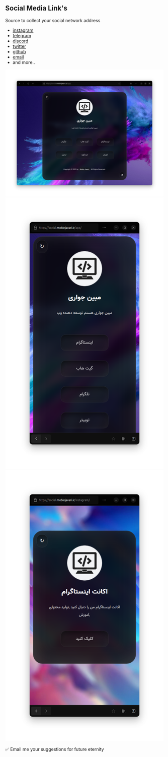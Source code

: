 ## Social Media Link's

Source to collect your social network address

* [instagram](instagram.com) 
* [telegram](telegram.org)
* [discord](discord.com)
* [twitter](twitter.com)
* [github](github.com)
* [email](email.com) 
* and more..


<img src="./assets/img/readme/shot1111.png" title="Github-Social-Links" alt="Social Links Img">
<img src="./assets/img/readme/shot1112.png" title="Github-Social-Links" alt="Social Links Img">
<img src="./assets/img/readme/shot1113.png" title="Github-Social-Links" alt="Social Links Img">


✅ Email me your suggestions for future eternity 
